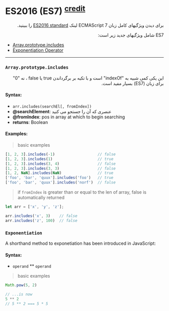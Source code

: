 # ES2016 (ES7) <sup>[credit](https://www.ecma-international.org/ecma-262/7.0)</sup>

<p dir="rtl">برای دیدن ویژگیهای کامل زبان ECMAScript 7 لینک <a href="http://www.ecma-international.org/ecma-262/7.0/">ES2016 standard</a> را ببینید.</p>

<p dir="rtl">ES7  شامل ویژگیهای جدید زیر است:</p>

<!-- START doctoc generated TOC please keep comment here to allow auto update -->
<!-- DON'T EDIT THIS SECTION, INSTEAD RE-RUN doctoc TO UPDATE -->

- [Array.prototype.includes](#arrayprototypeincludes)
- [Exponentiation Operator](#exponentiation)

<!-- END doctoc generated TOC please keep comment here to allow auto update -->

---

### `Array.prototype.includes`
<p dir="rtl">این یکی کمی شبیه به "indexOf" است و با تکیه بر برگرداندن true یا  false  ، نه "0" برای زبان (ES7) بسیار مفید است.</p>

#### Syntax:

* `arr.includes(searchEl[, fromIndex])`
* **@searchElement**: عنصری که آن را جستجو می کنید
* **@fromIndex**: pos in array at which to begin searching
* **returns**: Boolean

#### Examples:

> basic examples

```javascript
[1, 2, 3].includes(-1)                   // false
[1, 2, 3].includes(1)                    // true
[1, 2, 3].includes(3, 4)                 // false
[1, 2, 3].includes(3, 3)                 // false
[1, 2, NaN].includes(NaN)                // true
['foo', 'bar', 'quux'].includes('foo')   // true
['foo', 'bar', 'quux'].includes('norf')  // false
```

> if `fromIndex` is greater than or equal to the len of array, false is automatically returned
```javascript
let arr = ['x', 'y', 'z'];

arr.includes('x', 3)    // false
arr.includes('z', 100)  // false
```

### `Exponentiation`
A shorthand method to exponetiation has been introduced in JavaScript:

#### Syntax:

* `operand` ** `operand`

> basic examples
```javascript
Math.pow(5, 2)

// ...is now
5 ** 2
// 5 ** 2 === 5 * 5
```
<!--stackedit_data:
eyJoaXN0b3J5IjpbLTIwOTQ5MTEyNzEsLTIwMTExNjg4MSwxNj
A0MTgyOTcyLC04MzY3ODUyOF19
-->